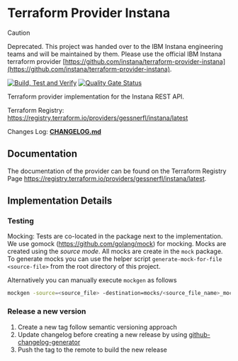 # Terraform Provider Instana

> [!CAUTION]
> Deprecated. This project was handed over to the IBM Instana engineering teams and will be maintained by them. Please use the official IBM Instana terraform provider [https://github.com/instana/terraform-provider-instana](https://github.com/instana/terraform-provider-instana).

[![Build, Test and Verify](https://github.com/gessnerfl/terraform-provider-instana/actions/workflows/build.yml/badge.svg)](https://github.com/gessnerfl/terraform-provider-instana/actions/workflows/build.yml)
[![Quality Gate Status](https://sonarcloud.io/api/project_badges/measure?project=de.gessnerfl.terraform-provider-instana&metric=alert_status)](https://sonarcloud.io/dashboard?id=de.gessnerfl.terraform-provider-instana)

Terraform provider implementation for the Instana REST API.

Terraform Registry: <https://registry.terraform.io/providers/gessnerfl/instana/latest>

Changes Log: **[CHANGELOG.md](https://github.com/gessnerfl/terraform-provider-instana/blob/master/CHANGELOG.md)**

## Documentation

The documentation of the provider can be found on the Terraform Registry Page <https://registry.terraform.io/providers/gessnerfl/instana/latest>.

## Implementation Details

### Testing

 Mocking:
 Tests are co-located in the package next to the implementation. We use gomock (<https://github.com/golang/mock>) for mocking. Mocks are 
 created using the *source mode*. All mocks are create in the `mock` package. To generate mocks you can use the helper script 
 `generate-mock-for-file <source-file>` from the root directory of this project.

 Alternatively you can manually execute `mockgen` as follows

```bash
mockgen -source=<source_file> -destination=mocks/<source_file_name>_mocks.go -package=mocks
```

### Release a new version

1. Create a new tag follow semantic versioning approach
2. Update changelog before creating a new release by using [github-changelog-generator](https://github.com/github-changelog-generator/github-changelog-generator)
3. Push the tag to the remote to build the new release
